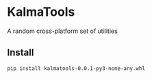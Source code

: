KalmaTools
===========

A random cross-platform set of utilities


Install
-------

    pip install kalmatools-0.0.1-py3-none-any.whl
